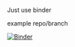 Just use binder

example repo/branch

[![Binder](https://mybinder.org/badge_logo.svg)](https://mybinder.org/v2/gh/machine-learning-apps/repo2docker-action/hamelsmu/update)
